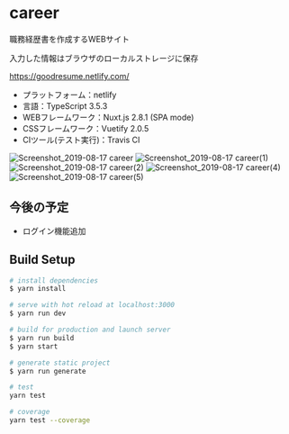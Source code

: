 # career

職務経歴書を作成するWEBサイト

入力した情報はブラウザのローカルストレージに保存

https://goodresume.netlify.com/

- プラットフォーム：netlify
- 言語：TypeScript 3.5.3
- WEBフレームワーク：Nuxt.js 2.8.1 (SPA mode)
- CSSフレームワーク：Vuetify 2.0.5
- CIツール(テスト実行)：Travis CI

![Screenshot_2019-08-17 career](https://user-images.githubusercontent.com/33181485/63205670-d29a9a00-c0e2-11e9-96bb-5511affedeb8.png)
![Screenshot_2019-08-17 career(1)](https://user-images.githubusercontent.com/33181485/63205669-d2020380-c0e2-11e9-9248-dd6f4ab1c9c6.png)
![Screenshot_2019-08-17 career(2)](https://user-images.githubusercontent.com/33181485/63205668-d2020380-c0e2-11e9-9e50-a2fd7c1d29ba.png)
![Screenshot_2019-08-17 career(4)](https://user-images.githubusercontent.com/33181485/63205844-784f0880-c0e5-11e9-8659-c1d3aa974744.png)
![Screenshot_2019-08-17 career(5)](https://user-images.githubusercontent.com/33181485/63205843-784f0880-c0e5-11e9-8c3b-045f6858f590.png)

## 今後の予定

- ログイン機能追加

## Build Setup

``` bash
# install dependencies
$ yarn install

# serve with hot reload at localhost:3000
$ yarn run dev

# build for production and launch server
$ yarn run build
$ yarn start

# generate static project
$ yarn run generate

# test
yarn test

# coverage
yarn test --coverage

```
